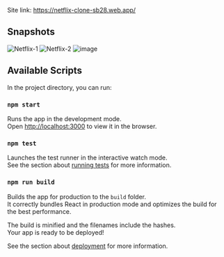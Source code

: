 Site link: https://netflix-clone-sb28.web.app/

## Snapshots
![Netflix-1](https://github.com/Sanketbhattad28/Netflix--build/assets/45588753/2225416d-cc0c-4d57-95c6-995c7e7503b6)
![Netflix-2](https://github.com/Sanketbhattad28/Netflix--build/assets/45588753/9c092497-efda-4adf-990d-f252e11c44b1)
![image](https://github.com/Sanketbhattad28/Netflix--build/assets/45588753/929aafc8-3077-488d-abd2-3cec3f983b9c)

## Available Scripts

In the project directory, you can run:

### `npm start`

Runs the app in the development mode.<br />
Open [http://localhost:3000](http://localhost:3000) to view it in the browser.

### `npm test`

Launches the test runner in the interactive watch mode.<br />
See the section about [running tests](https://facebook.github.io/create-react-app/docs/running-tests) for more information.

### `npm run build`

Builds the app for production to the `build` folder.<br />
It correctly bundles React in production mode and optimizes the build for the best performance.

The build is minified and the filenames include the hashes.<br />
Your app is ready to be deployed!

See the section about [deployment](https://facebook.github.io/create-react-app/docs/deployment) for more information.
